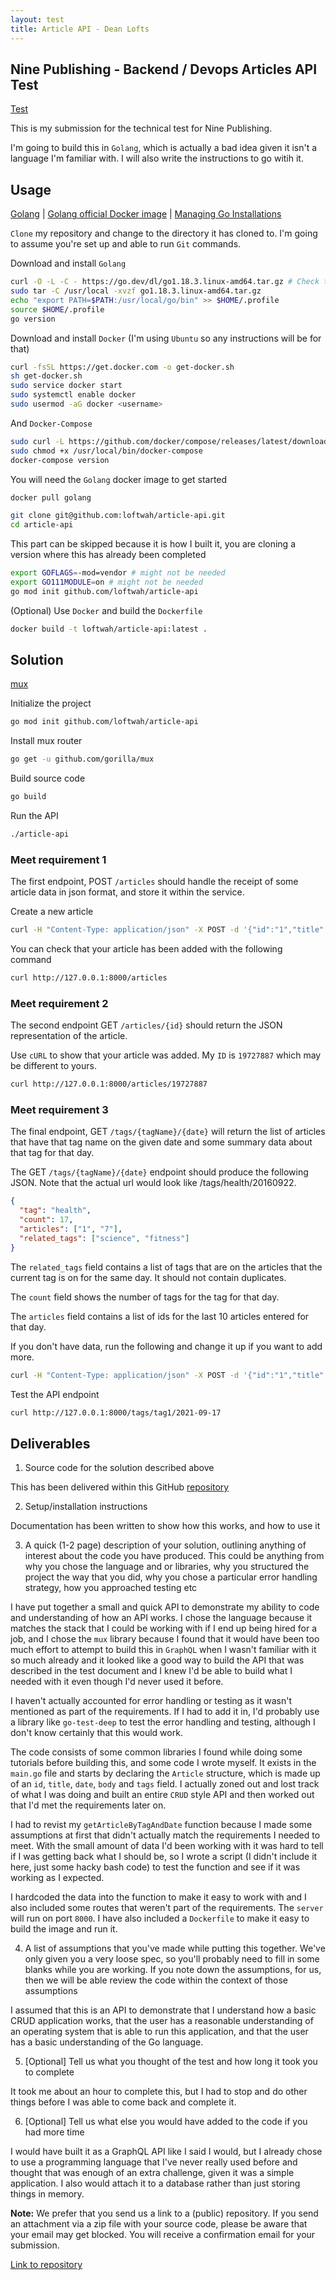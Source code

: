```yaml
---
layout: test
title: Article API - Dean Lofts
---
```


## Nine Publishing - Backend / Devops Articles API Test

[Test](https://ffxblue.github.io/interview-tests/test/article-api/)

This is my submission for the technical test for Nine Publishing.

I'm going to build this in `Golang`, which is actually a bad idea given it isn't a language I'm familiar with. I will also write the instructions to go witih it.

## Usage

[Golang](https://go.dev/doc/install) | [Golang official Docker image](https://hub.docker.com/_/golang) | [Managing Go Installations](https://go.dev/doc/manage-install)

`Clone` my repository and change to the directory it has cloned to. I'm going to assume you're set up and able to run `Git` commands.

Download and install `Golang`

```bash
curl -O -L -C - https://go.dev/dl/go1.18.3.linux-amd64.tar.gz # Check the latest version here: https://golang.org/dl/
sudo tar -C /usr/local -xvzf go1.18.3.linux-amd64.tar.gz
echo "export PATH=$PATH:/usr/local/go/bin" >> $HOME/.profile
source $HOME/.profile
go version
```

Download and install `Docker` (I'm using `Ubuntu` so any instructions will be for that)

```bash
curl -fsSL https://get.docker.com -o get-docker.sh
sh get-docker.sh
sudo service docker start
sudo systemctl enable docker
sudo usermod -aG docker <username>
```

And `Docker-Compose`

```bash
sudo curl -L https://github.com/docker/compose/releases/latest/download/docker-compose-$(uname -s)-$(uname -m) -o /usr/local/bin/docker-compose
sudo chmod +x /usr/local/bin/docker-compose
docker-compose version
```

You will need the `Golang` docker image to get started

```bash
docker pull golang
```

```bash
git clone git@github.com:loftwah/article-api.git
cd article-api
```

This part can be skipped because it is how I built it, you are cloning a version where this has already been completed

```bash
export GOFLAGS=-mod=vendor # might not be needed
export GO111MODULE=on # might not be needed
go mod init github.com/loftwah/article-api
```

(Optional) Use `Docker` and build the `Dockerfile`

```bash
docker build -t loftwah/article-api:latest .
```

## Solution

[mux](https://github.com/gorilla/mux)

Initialize the project

```bash
go mod init github.com/loftwah/article-api
```

Install mux router

```bash
go get -u github.com/gorilla/mux
```

Build source code

```bash
go build
```

Run the API

```bash
./article-api
```

### Meet requirement 1

The first endpoint, POST `/articles` should handle the receipt of some article data in json format, and store it within the service.

Create a new article

```bash
curl -H "Content-Type: application/json" -X POST -d '{"id":"1","title":"Article Three","date":"2021-09-17","body":"This is the body of article three","tags":["tag1","tag2","tag3"]}' http://127.0.0.1:8000/articles
```

You can check that your article has been added with the following command

```bash
curl http://127.0.0.1:8000/articles
```

### Meet requirement 2

The second endpoint GET `/articles/{id}` should return the JSON representation of the article.

Use `cURL` to show that your article was added. My `ID` is `19727887` which may be different to yours.

```bash
curl http://127.0.0.1:8000/articles/19727887
```

### Meet requirement 3

The final endpoint, GET `/tags/{tagName}/{date}` will return the list of articles that have that tag name on the given date and some summary data about that tag for that day.

The GET `/tags/{tagName}/{date}` endpoint should produce the following JSON. Note that the actual url would look like /tags/health/20160922.

```json
{
  "tag": "health",
  "count": 17,
  "articles": ["1", "7"],
  "related_tags": ["science", "fitness"]
}
```

The `related_tags` field contains a list of tags that are on the articles that the current tag is on for the same day. It should not contain duplicates.

The `count` field shows the number of tags for the tag for that day.

The `articles` field contains a list of ids for the last 10 articles entered for that day.

If you don't have data, run the following and change it up if you want to add more.

```bash
curl -H "Content-Type: application/json" -X POST -d '{"id":"1","title":"Article Four","date":"2021-09-17","body":"This is the body of article four","tags":["tag1","tag2","tag3"]}' http://127.0.0.1:8000/articles
```

Test the API endpoint

```bash
curl http://127.0.0.1:8000/tags/tag1/2021-09-17
```

## Deliverables

1. Source code for the solution described above

This has been delivered within this GitHub [repository](https://github.com/loftwah/article-api)

2. Setup/installation instructions

Documentation has been written to show how this works, and how to use it

3. A quick (1-2 page) description of your solution, outlining anything of interest about the code you have produced. This could be anything from why you chose the language and or libraries, why you structured the project the way that you did, why you chose a particular error handling strategy, how you approached testing etc

I have put together a small and quick API to demonstrate my ability to code and understanding of how an API works. I chose the language because it matches the stack that I could be working with if I end up being hired for a job, and I chose the `mux` library because I found that it would have been too much effort to attempt to build this in `GraphQL` when I wasn't familiar with it so much already and it looked like a good way to build the API that was described in the test document and I knew I'd be able to build what I needed with it even though I'd never used it before.

I haven't actually accounted for error handling or testing as it wasn't mentioned as part of the requirements. If I had to add it in, I'd probably use a library like `go-test-deep` to test the error handling and testing, although I don't know certainly that this would work.

The code consists of some common libraries I found while doing some tutorials before building this, and some code I wrote myself. It exists in the `main.go` file and starts by declaring the `Article` structure, which is made up of an `id`, `title`, `date`, `body` and `tags` field. I actually zoned out and lost track of what I was doing and built an entire `CRUD` style API and then worked out that I'd met the requirements later on.

I had to revist my `getArticleByTagAndDate` function because I made some assumptions at first that didn't actually match the requirements I needed to meet. With the small amount of data I'd been working with it was hard to tell if I was getting back what I should be, so I wrote a script (I didn't include it here, just some hacky bash code) to test the function and see if it was working as I expected.

I hardcoded the data into the function to make it easy to work with and I also included some routes that weren't part of the requirements. The `server` will run on port `8000`. I have also included a `Dockerfile` to make it easy to build the image and run it.

4. A list of assumptions that you've made while putting this together. We've only given you a very loose spec, so you'll probably need to fill in some blanks while you are working. If you note down the assumptions, for us, then we will be able review the code within the context of those assumptions

I assumed that this is an API to demonstrate that I understand how a basic CRUD application works, that the user has a reasonable understanding of an operating system that is able to run this application, and that the user has a basic understanding of the Go language.

5. [Optional] Tell us what you thought of the test and how long it took you to complete

It took me about an hour to complete this, but I had to stop and do other things before I was able to come back and complete it.

6. [Optional] Tell us what else you would have added to the code if you had more time

I would have built it as a GraphQL API like I said I would, but I already chose to use a programming language that I've never really used before and thought that was enough of an extra challenge, given it was a simple application. I also would attach it to a database rather than just storing things in memory.

**Note:** We prefer that you send us a link to a (public) repository. If you send an attachment via a zip file with your source code, please be aware that your email may get blocked. You will receive a confirmation email for your submission.

[Link to repository](https://github.com/loftwah/article-api)

